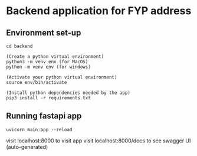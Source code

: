 # Backend application for FYP address

## Environment set-up
```
cd backend

(Create a python virtual environment)
python3 -m venv env (for MacOS)
python -m venv env (for windows)

(Activate your python virtual environment)
source env/bin/activate

(Install python dependencies needed by the app)
pip3 install -r requirements.txt

```

## Running fastapi app 
```
uvicorn main:app --reload
```

visit localhost:8000 to visit app
visit localhost:8000/docs to see swagger UI (auto-generated)